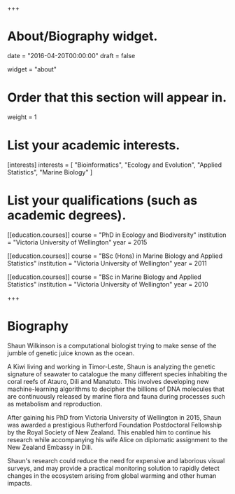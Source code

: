 +++
# About/Biography widget.

date = "2016-04-20T00:00:00"
draft = false

widget = "about"

# Order that this section will appear in.
weight = 1

# List your academic interests.
[interests]
  interests = [
    "Bioinformatics",
    "Ecology and Evolution",
    "Applied Statistics",
    "Marine Biology"
  ]

# List your qualifications (such as academic degrees).
[[education.courses]]
  course = "PhD in Ecology and Biodiversity"
  institution = "Victoria University of Wellington"
  year = 2015

[[education.courses]]
  course = "BSc (Hons) in Marine Biology and Applied Statistics"
  institution = "Victoria University of Wellington"
  year = 2011

[[education.courses]]
  course = "BSc in Marine Biology and Applied Statistics"
  institution = "Victoria University of Wellington"
  year = 2010
 
+++

# Biography

Shaun Wilkinson is a computational biologist trying to make sense 
of the jumble of genetic juice known as the ocean. 

A Kiwi living and working in Timor-Leste, Shaun is analyzing the 
genetic signature of seawater to catalogue the many different species 
inhabiting the coral reefs of Atauro, Dili and Manatuto. 
This involves developing new machine-learning algorithms to decipher 
the billions of DNA molecules that are continuously released by 
marine flora and fauna during processes such as metabolism and 
reproduction.

After gaining his PhD from Victoria University of Wellington in 2015, 
Shaun was awarded a prestigious Rutherford Foundation Postdoctoral 
Fellowship by the Royal Society of New Zealand. 
This enabled him to continue his research while accompanying his 
wife Alice on diplomatic assignment to the New Zealand Embassy in 
Dili.

Shaun's research could reduce the need for expensive and 
laborious visual surveys, and may provide a practical monitoring 
solution to rapidly detect changes in the ecosystem arising 
from global warming and other human impacts.
